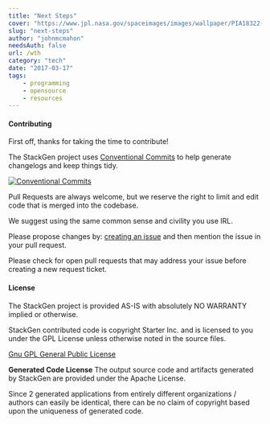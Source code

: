 ```yaml
---
title: "Next Steps"
cover: "https://www.jpl.nasa.gov/spaceimages/images/wallpaper/PIA18322-640x350.jpg"
slug: "next-steps"
author: "johnmcmahon"
needsAuth: false
url: /wth
category: "tech"
date: "2017-03-17"
tags:
    - programming
    - opensource
    - resources
---
```


#### Contributing

First off, thanks for taking the time to contribute!

The StackGen project uses [Conventional Commits](https://conventionalcommits.org/) to help generate changelogs and keep things tidy.

[![Conventional Commits](https://img.shields.io/badge/Conventional%20Commits-1.0.0-yellow.svg)](https://conventionalcommits.org)

Pull Requests are always welcome, but we reserve the right to limit and edit code that is merged into the codebase.

We suggest using the same common sense and civility you use IRL.

Please propose changes by: [creating an issue](https://github.com/StarterInc/StackGen/issues) and then mention the issue in your pull request.

Please check for open pull requests that may address your issue before creating a new request ticket.

#### License

The StackGen project is provided AS-IS with absolutely NO WARRANTY implied or otherwise.

StackGen contributed code is copyright Starter Inc. and is licensed to you under the GPL License unless otherwise noted in the source files.

[Gnu GPL General Public License](https://www.gnu.org/licenses/gpl-3.0.en.html)

**Generated Code License** The output source code and artifacts generated by StackGen
are provided under the Apache License.

Since 2 generated applications from entirely different organizations / authors can
easily be identical, there can be no claim of copyright based upon the uniqueness of
generated code.
